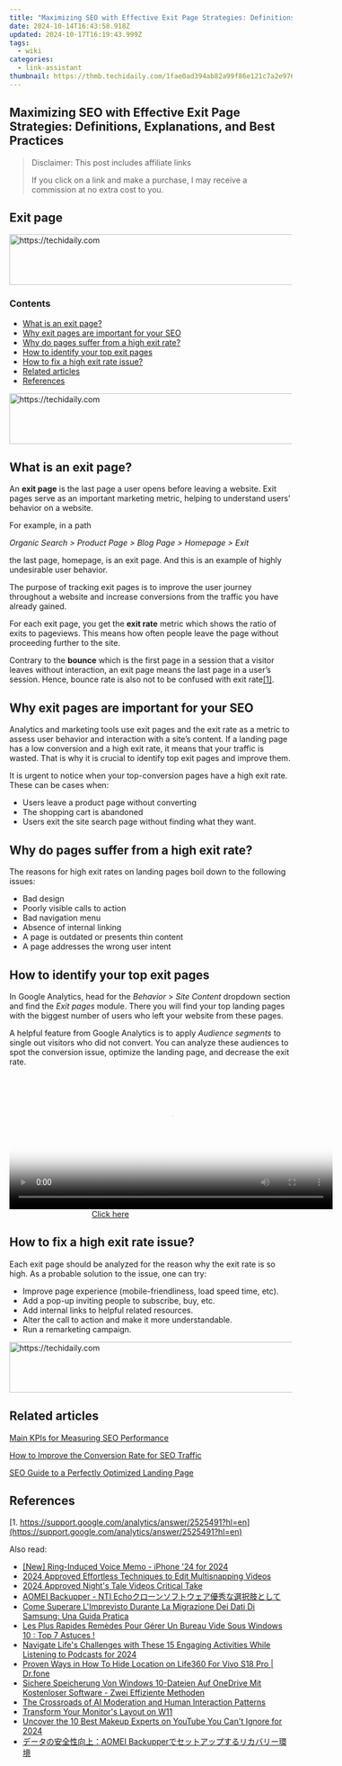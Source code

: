 ```yaml
---
title: "Maximizing SEO with Effective Exit Page Strategies: Definitions, Explanations, and Best Practices"
date: 2024-10-14T16:43:58.918Z
updated: 2024-10-17T16:19:43.999Z
tags:
  - wiki
categories:
  - link-assistant
thumbnail: https://thmb.techidaily.com/1fae0ad394ab82a99f86e121c7a2e9769c50867e0c2a328f8756769b7a14fb25.jpg
---
```


## Maximizing SEO with Effective Exit Page Strategies: Definitions, Explanations, and Best Practices

>  Disclaimer: This post includes affiliate links
>
>  If you click on a link and make a purchase, I may receive a commission at no extra cost to you.
>

## Exit page

<!-- affiliate ads begin -->
<a href="https://aligracehair.sjv.io/c/5597632/1884002/19272" target="_top" id="1884002">
  <img src="//a.impactradius-go.com/display-ad/19272-1884002" border="0" alt="https://techidaily.com" width="728" height="90"/>
</a>
<img height="0" width="0" src="https://aligracehair.sjv.io/i/5597632/1884002/19272" style="position:absolute;visibility:hidden;" border="0" />
<!-- affiliate ads end -->

### Contents

* [What is an exit page?](https://tools.techidaily.com/link-assistant/products/)
* [Why exit pages are important for your SEO](https://tools.techidaily.com/link-assistant/products/)
* [Why do pages suffer from a high exit rate?](https://tools.techidaily.com/link-assistant/products/)
* [How to identify your top exit pages](https://tools.techidaily.com/link-assistant/products/)
* [How to fix a high exit rate issue?](https://tools.techidaily.com/link-assistant/products/)
* [Related articles](https://tools.techidaily.com/link-assistant/products/)
* [References](https://tools.techidaily.com/link-assistant/products/)

<!-- affiliate ads begin -->
<a href="https://appsumo.8odi.net/c/5597632/2068411/7443" target="_top" id="2068411">
  <img src="//a.impactradius-go.com/display-ad/7443-2068411" border="0" alt="https://techidaily.com" width="728" height="90"/>
</a>
<img height="0" width="0" src="https://appsumo.8odi.net/i/5597632/2068411/7443" style="position:absolute;visibility:hidden;" border="0" />
<!-- affiliate ads end -->

## What is an exit page?

An **exit page** is the last page a user opens before leaving a website. Exit pages serve as an important marketing metric, helping to understand users’ behavior on a website.

For example, in a path

_Organic Search > Product Page > Blog Page > Homepage > Exit_

the last page, homepage, is an exit page. And this is an example of highly undesirable user behavior.

The purpose of tracking exit pages is to improve the user journey throughout a website and increase conversions from the traffic you have already gained.

For each exit page, you get the **exit rate** metric which shows the ratio of exits to pageviews. This means how often people leave the page without proceeding further to the site.

Contrary to the **bounce** which is the first page in a session that a visitor leaves without interaction, an exit page means the last page in a user’s session. Hence, bounce rate is also not to be confused with exit rate[\[1\]](https://tools.techidaily.com/link-assistant/products/).

## Why exit pages are important for your SEO

Analytics and marketing tools use exit pages and the exit rate as a metric to assess user behavior and interaction with a site’s content. If a landing page has a low conversion and a high exit rate, it means that your traffic is wasted. That is why it is crucial to identify top exit pages and improve them.

It is urgent to notice when your top-conversion pages have a high exit rate. These can be cases when:

* Users leave a product page without converting
* The shopping cart is abandoned
* Users exit the site search page without finding what they want.

## Why do pages suffer from a high exit rate?

The reasons for high exit rates on landing pages boil down to the following issues:

* Bad design
* Poorly visible calls to action
* Bad navigation menu
* Absence of internal linking
* A page is outdated or presents thin content
* A page addresses the wrong user intent

## How to identify your top exit pages

In Google Analytics, head for the _Behavior_ \> _Site Content_ dropdown section and find the _Exit pages_ module. There you will find your top landing pages with the biggest number of users who left your website from these pages.

A helpful feature from Google Analytics is to apply _Audience segments_ to single out visitors who did not convert. You can analyze these audiences to spot the conversion issue, optimize the landing page, and decrease the exit rate.

<!-- affiliate ads begin -->
<span id="1983473">
					<video width="576" height="240" style="cursor:pointer"
           poster="//a.impactradius-go.com/display-clicktoplayimage/1983473.png"
           onclick="if(!this.playClicked){this.play();this.setAttribute('controls',true);this.playClicked=true;}">
	   <source src="//a.impactradius-go.com/display-ad/22993-1983473">
	   <img src="//a.impactradius-go.com/display-clicktoplayimage/1983473.png" style="border: none; height: 100%; width: 100%; object-fit: contain">
	</video>
	<div style="width:360px;text-align:center"><a href="javascript:window.open(decodeURIComponent('https%3A%2F%2Fhomestyler.sjv.io%2Fc%2F5597632%2F1983473%2F22993'), '_blank');void(0);">Click here</a></div>
</span>
<img height="0" width="0" src="https://imp.pxf.io/i/5597632/1983473/22993" style="position:absolute;visibility:hidden;" border="0" />
<!-- affiliate ads end -->

## How to fix a high exit rate issue?

Each exit page should be analyzed for the reason why the exit rate is so high. As a probable solution to the issue, one can try:

* Improve page experience (mobile-friendliness, load speed time, etc).
* Add a pop-up inviting people to subscribe, buy, etc.
* Add internal links to helpful related resources.
* Alter the call to action and make it more understandable.
* Run a remarketing campaign.

<!-- affiliate ads begin -->
<a href="https://appsumo.8odi.net/c/5597632/2075462/7443" target="_top" id="2075462">
  <img src="//a.impactradius-go.com/display-ad/7443-2075462" border="0" alt="https://techidaily.com" width="728" height="90"/>
</a>
<img height="0" width="0" src="https://appsumo.8odi.net/i/5597632/2075462/7443" style="position:absolute;visibility:hidden;" border="0" />
<!-- affiliate ads end -->

## Related articles

[Main KPIs for Measuring SEO Performance](https://tools.techidaily.com/link-assistant/products/)

[How to Improve the Conversion Rate for SEO Traffic](https://tools.techidaily.com/link-assistant/products/)

[SEO Guide to a Perfectly Optimized Landing Page](https://tools.techidaily.com/link-assistant/products/)

## References

[1. https://support.google.com/analytics/answer/2525491?hl=en](https://support.google.com/analytics/answer/2525491?hl=en)

<ins class="adsbygoogle"
     style="display:block"
     data-ad-format="autorelaxed"
     data-ad-client="ca-pub-7571918770474297"
     data-ad-slot="1223367746"></ins>

<ins class="adsbygoogle"
     style="display:block"
     data-ad-client="ca-pub-7571918770474297"
     data-ad-slot="8358498916"
     data-ad-format="auto"
     data-full-width-responsive="true"></ins>

<span class="atpl-alsoreadstyle">Also read:</span>
<div><ul>
<li><a href="https://vp-tips.techidaily.com/new-ring-induced-voice-memo-iphone-24-for-2024/"><u>[New] Ring-Induced Voice Memo - iPhone '24 for 2024</u></a></li>
<li><a href="https://snapchat-videos.techidaily.com/2024-approved-effortless-techniques-to-edit-multisnapping-videos/"><u>2024 Approved Effortless Techniques to Edit Multisnapping Videos</u></a></li>
<li><a href="https://fox-helps.techidaily.com/2024-approved-nights-tale-videos-critical-take/"><u>2024 Approved Night's Tale Videos Critical Take</u></a></li>
<li><a href="https://win-top.techidaily.com/aomei-backupper-nti-echo/"><u>AOMEI Backupper - NTI Echoクローンソフトウェア優秀な選択肢として</u></a></li>
<li><a href="https://win-top.techidaily.com/come-superare-limprevisto-durante-la-migrazione-dei-dati-di-samsung-una-guida-pratica/"><u>Come Superare L'Imprevisto Durante La Migrazione Dei Dati Di Samsung: Una Guida Pratica</u></a></li>
<li><a href="https://win-top.techidaily.com/les-plus-rapides-remedes-pour-gerer-un-bureau-vide-sous-windows-10-top-7-astuces/"><u>Les Plus Rapides Remèdes Pour Gérer Un Bureau Vide Sous Windows 10 : Top 7 Astuces !</u></a></li>
<li><a href="https://fox-glue.techidaily.com/navigate-lifes-challenges-with-these-15-engaging-activities-while-listening-to-podcasts-for-2024/"><u>Navigate Life's Challenges with These 15 Engaging Activities While Listening to Podcasts for 2024</u></a></li>
<li><a href="https://location-social.techidaily.com/proven-ways-in-how-to-hide-location-on-life360-for-vivo-s18-pro-drfone-by-drfone-virtual-android/"><u>Proven Ways in How To Hide Location on Life360 For Vivo S18 Pro | Dr.fone</u></a></li>
<li><a href="https://win-top.techidaily.com/sichere-speicherung-von-windows-10-dateien-auf-onedrive-mit-kostenloser-software-zwei-effiziente-methoden/"><u>Sichere Speicherung Von Windows 10-Dateien Auf OneDrive Mit Kostenloser Software - Zwei Effiziente Methoden</u></a></li>
<li><a href="https://tech-revival.techidaily.com/the-crossroads-of-ai-moderation-and-human-interaction-patterns/"><u>The Crossroads of AI Moderation and Human Interaction Patterns</u></a></li>
<li><a href="https://network-issues.techidaily.com/transform-your-monitors-layout-on-w11/"><u>Transform Your Monitor's Layout on W11</u></a></li>
<li><a href="https://facebook-record-videos.techidaily.com/uncover-the-10-best-makeup-experts-on-youtube-you-cant-ignore-for-2024/"><u>Uncover the 10 Best Makeup Experts on YouTube You Can't Ignore for 2024</u></a></li>
<li><a href="https://win-top.techidaily.com/1728480854002-aomei-backupper/"><u>データの安全性向上：AOMEI Backupperでセットアップするリカバリー環境</u></a></li>
</ul></div>

